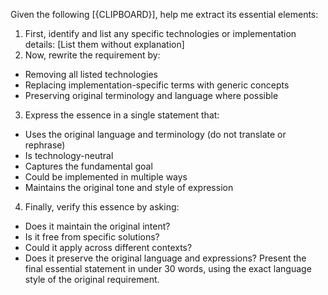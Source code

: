 Given the following [{CLIPBOARD}], help me extract its essential elements:
1. First, identify and list any specific technologies or implementation details:
[List them without explanation]
2. Now, rewrite the requirement by:
- Removing all listed technologies
- Replacing implementation-specific terms with generic concepts
- Preserving original terminology and language where possible
3. Express the essence in a single statement that:
- Uses the original language and terminology (do not translate or rephrase)
- Is technology-neutral
- Captures the fundamental goal
- Could be implemented in multiple ways
- Maintains the original tone and style of expression
4. Finally, verify this essence by asking:
- Does it maintain the original intent?
- Is it free from specific solutions?
- Could it apply across different contexts?
- Does it preserve the original language and expressions?
Present the final essential statement in under 30 words, using the exact language style of the original requirement.